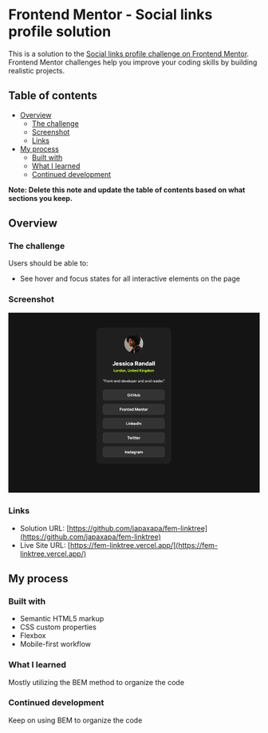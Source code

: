 # Frontend Mentor - Social links profile solution

This is a solution to the [Social links profile challenge on Frontend Mentor](https://www.frontendmentor.io/challenges/social-links-profile-UG32l9m6dQ). Frontend Mentor challenges help you improve your coding skills by building realistic projects.

## Table of contents

- [Overview](#overview)
  - [The challenge](#the-challenge)
  - [Screenshot](#screenshot)
  - [Links](#links)
- [My process](#my-process)
  - [Built with](#built-with)
  - [What I learned](#what-i-learned)
  - [Continued development](#continued-development)

**Note: Delete this note and update the table of contents based on what sections you keep.**

## Overview

### The challenge

Users should be able to:

- See hover and focus states for all interactive elements on the page

### Screenshot

![Social links profile challenge screenshot](./assets/images/screenshot.png)

### Links

- Solution URL: [https://github.com/japaxapa/fem-linktree](https://github.com/japaxapa/fem-linktree)
- Live Site URL: [https://fem-linktree.vercel.app/](https://fem-linktree.vercel.app/)

## My process

### Built with

- Semantic HTML5 markup
- CSS custom properties
- Flexbox
- Mobile-first workflow

### What I learned

Mostly utilizing the BEM method to organize the code

### Continued development

Keep on using BEM to organize the code
